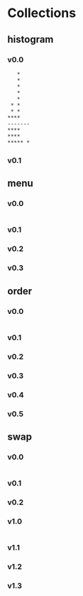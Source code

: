 # Collections

## histogram

### v0.0
~~~
   *   
   *   
   *   
   *   
   *   
 * *
 * *
****
-------
****
****
***** *
~~~
### v0.1

## menu

### v0.0
~~~

~~~
### v0.1

### v0.2

### v0.3

## order

### v0.0
~~~

~~~
### v0.1

### v0.2

### v0.3

### v0.4

### v0.5

## swap

### v0.0
~~~

~~~
### v0.1

### v0.2

### v1.0
~~~

~~~
### v1.1

### v1.2

### v1.3

